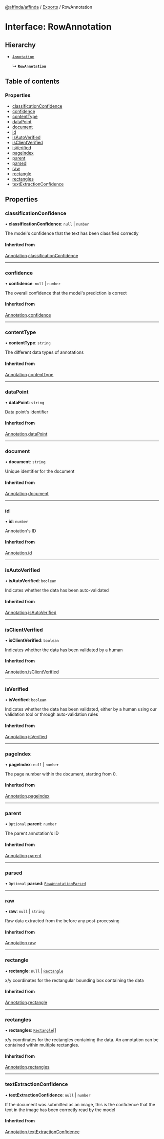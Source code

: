 [@affinda/affinda](../README.md) / [Exports](../modules.md) / RowAnnotation

# Interface: RowAnnotation

## Hierarchy

- [`Annotation`](Annotation.md)

  ↳ **`RowAnnotation`**

## Table of contents

### Properties

- [classificationConfidence](RowAnnotation.md#classificationconfidence)
- [confidence](RowAnnotation.md#confidence)
- [contentType](RowAnnotation.md#contenttype)
- [dataPoint](RowAnnotation.md#datapoint)
- [document](RowAnnotation.md#document)
- [id](RowAnnotation.md#id)
- [isAutoVerified](RowAnnotation.md#isautoverified)
- [isClientVerified](RowAnnotation.md#isclientverified)
- [isVerified](RowAnnotation.md#isverified)
- [pageIndex](RowAnnotation.md#pageindex)
- [parent](RowAnnotation.md#parent)
- [parsed](RowAnnotation.md#parsed)
- [raw](RowAnnotation.md#raw)
- [rectangle](RowAnnotation.md#rectangle)
- [rectangles](RowAnnotation.md#rectangles)
- [textExtractionConfidence](RowAnnotation.md#textextractionconfidence)

## Properties

### classificationConfidence

• **classificationConfidence**: ``null`` \| `number`

The model's confidence that the text has been classified correctly

#### Inherited from

[Annotation](Annotation.md).[classificationConfidence](Annotation.md#classificationconfidence)

___

### confidence

• **confidence**: ``null`` \| `number`

The overall confidence that the model's prediction is correct

#### Inherited from

[Annotation](Annotation.md).[confidence](Annotation.md#confidence)

___

### contentType

• **contentType**: `string`

The different data types of annotations

#### Inherited from

[Annotation](Annotation.md).[contentType](Annotation.md#contenttype)

___

### dataPoint

• **dataPoint**: `string`

Data point's identifier

#### Inherited from

[Annotation](Annotation.md).[dataPoint](Annotation.md#datapoint)

___

### document

• **document**: `string`

Unique identifier for the document

#### Inherited from

[Annotation](Annotation.md).[document](Annotation.md#document)

___

### id

• **id**: `number`

Annotation's ID

#### Inherited from

[Annotation](Annotation.md).[id](Annotation.md#id)

___

### isAutoVerified

• **isAutoVerified**: `boolean`

Indicates whether the data has been auto-validated

#### Inherited from

[Annotation](Annotation.md).[isAutoVerified](Annotation.md#isautoverified)

___

### isClientVerified

• **isClientVerified**: `boolean`

Indicates whether the data has been validated by a human

#### Inherited from

[Annotation](Annotation.md).[isClientVerified](Annotation.md#isclientverified)

___

### isVerified

• **isVerified**: `boolean`

Indicates whether the data has been validated, either by a human using our validation tool or through auto-validation rules

#### Inherited from

[Annotation](Annotation.md).[isVerified](Annotation.md#isverified)

___

### pageIndex

• **pageIndex**: ``null`` \| `number`

The page number within the document, starting from 0.

#### Inherited from

[Annotation](Annotation.md).[pageIndex](Annotation.md#pageindex)

___

### parent

• `Optional` **parent**: `number`

The parent annotation's ID

#### Inherited from

[Annotation](Annotation.md).[parent](Annotation.md#parent)

___

### parsed

• `Optional` **parsed**: [`RowAnnotationParsed`](RowAnnotationParsed.md)

___

### raw

• **raw**: ``null`` \| `string`

Raw data extracted from the before any post-processing

#### Inherited from

[Annotation](Annotation.md).[raw](Annotation.md#raw)

___

### rectangle

• **rectangle**: ``null`` \| [`Rectangle`](Rectangle.md)

x/y coordinates for the rectangular bounding box containing the data

#### Inherited from

[Annotation](Annotation.md).[rectangle](Annotation.md#rectangle)

___

### rectangles

• **rectangles**: [`Rectangle`](Rectangle.md)[]

x/y coordinates for the rectangles containing the data. An annotation can be contained within multiple rectangles.

#### Inherited from

[Annotation](Annotation.md).[rectangles](Annotation.md#rectangles)

___

### textExtractionConfidence

• **textExtractionConfidence**: ``null`` \| `number`

If the document was submitted as an image, this is the confidence that the text in the image has been correctly read by the model

#### Inherited from

[Annotation](Annotation.md).[textExtractionConfidence](Annotation.md#textextractionconfidence)
